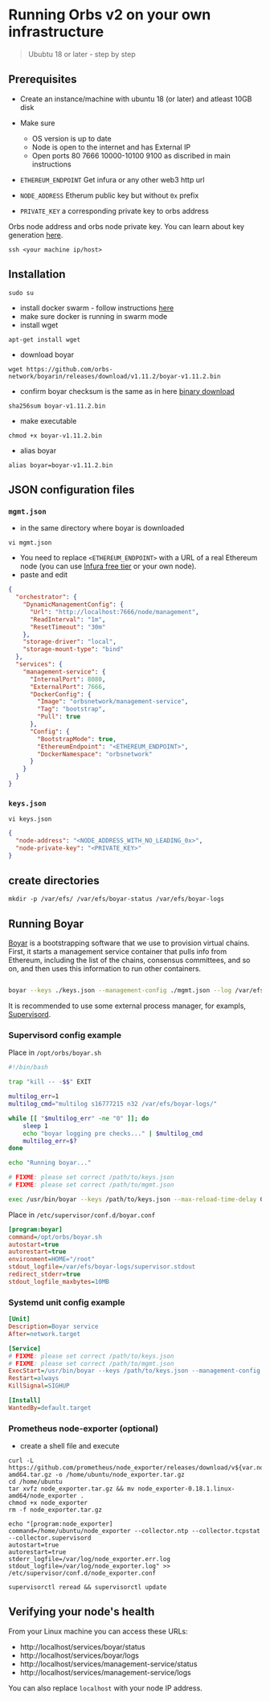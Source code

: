 # Running Orbs v2 on your own infrastructure 

> Ububtu 18 or later - step by step

## Prerequisites

* Create an instance/machine with ubuntu 18 (or later) and atleast 10GB disk
* Make sure
    * OS version is up to date
    * Node is open to the internet and has External IP
    * Open ports 80 7666 10000-10100 9100 as discribed in main instructions 

* `ETHEREUM_ENDPOINT` Get infura or any other web3 http url
* `NODE_ADDRESS` Etherum public key but without `0x` prefix
* `PRIVATE_KEY` a corresponding private key to orbs address

 Orbs node address and orbs node private key. You can learn about key generation [here](https://github.com/orbs-network/validator-instructions/blob/master/public/orbs-public-blockchain.md#allocate-orbs-node-address-and-private-key).


```
ssh <your machine ip/host>
```
## Installation
```
sudo su
```
* install docker swarm - follow instructions [here](https://help.clouding.io/hc/en-us/articles/360010288160-Docker-Swarm-on-Ubuntu-18-04)
* make sure docker is running in swarm mode 
* install wget 
```
apt-get install wget
```
* download boyar
```
wget https://github.com/orbs-network/boyarin/releases/download/v1.11.2/boyar-v1.11.2.bin
``` 
* confirm boyar checksum is the same as in here [binary download](https://github.com/orbs-network/boyarin/releases)
```
sha256sum boyar-v1.11.2.bin
```
* make executable
```
chmod +x boyar-v1.11.2.bin
```
* alias boyar
```
alias boyar=boyar-v1.11.2.bin
```

## JSON configuration files

### `mgmt.json`
* in the same directory where boyar is downloaded
```
vi mgmt.json
```
* You need to replace `<ETHEREUM_ENDPOINT>` with a URL of a real Ethereum node (you can use [Infura free tier](https://github.com/orbs-network/validator-instructions/blob/master/public/infura-setup-free.md) or your own node).
* paste and edit
```json
{
  "orchestrator": {
    "DynamicManagementConfig": {
      "Url": "http://localhost:7666/node/management",
      "ReadInterval": "1m",
      "ResetTimeout": "30m"
    },
    "storage-driver": "local",
    "storage-mount-type": "bind"
  },
  "services": {
    "management-service": {
      "InternalPort": 8080,
      "ExternalPort": 7666,
      "DockerConfig": {
        "Image": "orbsnetwork/management-service",
        "Tag": "bootstrap",
        "Pull": true
      },
      "Config": {
        "BootstrapMode": true,
        "EthereumEndpoint": "<ETHEREUM_ENDPOINT>",
        "DockerNamespace": "orbsnetwork"
      }
    }
  }
}
```

### `keys.json`
```
vi keys.json
```
```json
{
  "node-address": "<NODE_ADDRESS_WITH_NO_LEADING_0x>",
  "node-private-key": "<PRIVATE_KEY>"
}
```
## create directories
```
mkdir -p /var/efs/ /var/efs/boyar-status /var/efs/boyar-logs
```
## Running Boyar
[Boyar](https://github.com/orbs-network/boyarin) is a bootstrapping software that we use to provision virtual chains. First, it starts a management service container that pulls info from Ethereum, including the list of the chains, consensus committees, and so on, and then uses this information to run other containers.

```bash

boyar --keys ./keys.json --management-config ./mgmt.json --log /var/efs/boyar-logs/current --status /var/efs/boyar-status/status.json --bootstrap-reset-timeout 30m --auto-update --shutdown-after-update
```

It is recommended to use some external process manager, for exampls, [Supervisord](https://github.com/Supervisor/supervisor).

### Supervisord config example

Place in `/opt/orbs/boyar.sh`

```bash
#!/bin/bash

trap "kill -- -$$" EXIT

multilog_err=1
multilog_cmd="multilog s16777215 n32 /var/efs/boyar-logs/"

while [[ "$multilog_err" -ne "0" ]]; do
    sleep 1
    echo "boyar logging pre checks..." | $multilog_cmd
    multilog_err=$?
done

echo "Running boyar..."

# FIXME: please set correct /path/to/keys.json
# FIXME: please set correct /path/to/mgmt.json

exec /usr/bin/boyar --keys /path/to/keys.json --max-reload-time-delay 0m --bootstrap-reset-timeout 30m --status /var/efs/boyar-status/status.json  --management-config /path/to/management-config.json --auto-update --shutdown-after-update 2>&1 | $multilog_cmd
```

Place in `/etc/supervisor/conf.d/boyar.conf`

```ini
[program:boyar]
command=/opt/orbs/boyar.sh
autostart=true
autorestart=true
environment=HOME="/root"
stdout_logfile=/var/efs/boyar-logs/supervisor.stdout
redirect_stderr=true
stdout_logfile_maxbytes=10MB
```

### Systemd unit config example

```ini
[Unit]
Description=Boyar service
After=network.target

[Service]
# FIXME: please set correct /path/to/keys.json
# FIXME: please set correct /path/to/mgmt.json
ExecStart=/usr/bin/boyar --keys /path/to/keys.json --management-config /path/to/mgmt.json --log /var/efs/boyar-logs/current --status /var/efs/boyar-status/status.json --auto-update --shutdown-after-update --bootstrap-reset-timeout 30m
Restart=always
KillSignal=SIGHUP

[Install]
WantedBy=default.target
```

### Prometheus node-exporter (optional)
- create a shell file and execute
```
curl -L https://github.com/prometheus/node_exporter/releases/download/v${var.node_exporter_version}/node_exporter-${var.node_exporter_version}.linux-amd64.tar.gz -o /home/ubuntu/node_exporter.tar.gz
cd /home/ubuntu
tar xvfz node_exporter.tar.gz && mv node_exporter-0.18.1.linux-amd64/node_exporter .
chmod +x node_exporter
rm -f node_exporter.tar.gz

echo "[program:node_exporter]
command=/home/ubuntu/node_exporter --collector.ntp --collector.tcpstat --collector.supervisord
autostart=true
autorestart=true
stderr_logfile=/var/log/node_exporter.err.log
stdout_logfile=/var/log/node_exporter.log" >> /etc/supervisor/conf.d/node_exporter.conf

supervisorctl reread && supervisorctl update
```

## Verifying your node's health

From your Linux machine you can access these URLs:
* http://localhost/services/boyar/status
* http://localhost/services/boyar/logs
* http://localhost/services/management-service/status 
* http://localhost/services/management-service/logs

You can also replace `localhost` with your node IP address.
